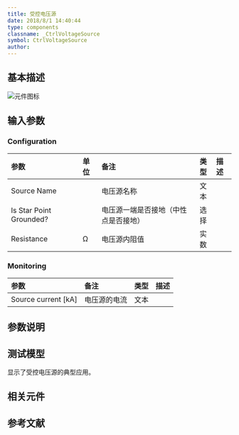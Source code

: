 ```yaml
---
title: 受控电压源
date: 2018/8/1 14:40:44
type: components
classname: _CtrlVoltageSource
symbol: CtrlVoltageSource
author: 
---
```

## <span id="comp_desc">基本描述</span>
![元件图标]()

## <span id="comp_params">输入参数</span>
### <span id="comp_params_group_Configuration">Configuration</span>
| 参数 | 单位 | 备注 | 类型 | 描述 |
| :--- | :--- | :--- | :--: | :--- |
| <span id="comp_params_param_Name">Source Name</span> |  | 电压源名称 | 文本 |  |
| <span id="comp_params_param_Grnd">Is Star Point Grounded?</span> |  | 电压源一端是否接地（中性点是否接地） | 选择 |  |
| <span id="comp_params_param_R">Resistance</span> | Ω | 电压源内阻值 | 实数 |  |

[Source Name]: #comp_params_param_Name "Source Name"
[Is Star Point Grounded?]: #comp_params_param_Grnd "Is Star Point Grounded?"
[Resistance]: #comp_params_param_R "Resistance"

### <span id="comp_params_group_Monitoring">Monitoring</span>
| 参数 | 备注 | 类型 | 描述 |
| :--- | :--- | :--: | :--- |
| <span id="comp_params_param_I">Source current \[kA\]</span> | 电压源的电流 | 文本 |  |

[Source current \[kA\]]: #comp_params_param_I "Source current \[kA\]"


## <span id="comp_remarks">参数说明</span>


## <span id="comp_example">测试模型</span>
[<test name>](<test link>)显示了受控电压源的典型应用。

## <span id="comp_seealso">相关元件</span>

## <span id="comp_ref">参考文献</span>



